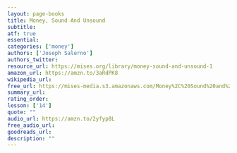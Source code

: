 ```yaml
---
layout: page-books
title: Money, Sound And Unsound
subtitle: 
atf: true
essential: 
categories: ['money']
authors: ['Joseph Salerno']
authors_twitter: 
resource_url: https://mises.org/library/money-sound-and-unsound-1
amazon_url: https://amzn.to/3aRdPK8
wikipedia_url: 
free_url: https://mises-media.s3.amazonaws.com/Money%2C%20Sound%20and%20Unsound_2.pdf
summary_url: 
rating_order: 
lesson: ['14']
quote: ""
audio_url: https://amzn.to/2yfyp8L
free_audio_url: 
goodreads_url: 
description: ""
---
```

